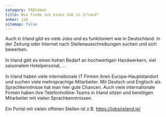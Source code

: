 ```yaml
---
category: FAQleben
title: Wie finde ich einen Job in Irland?
anker: job
sitemap: false
---
```


Auch in Irland gibt es viele Jobs und es funktioniert wie in Deutschland. In der Zeitung oder Internet nach Stellenausschreibungen suchen und sich bewerben.
<br><br>
In Irland gibt es einen hohen Bedarf an hochwertigen Handwerkern, viel saisonalem Hotelpersonal, ...
<br><br>
In Irland haben viele internationale IT Firmen ihren Europa-Hauptstandort und suchen viele mehrsprachige Mitarbeiter. Mit Deutsch und Englisch als Sprachkenntnisse hat man hier gute Chancen. Auch viele internationale Firmen haben ihre Telefonhotline-Teams in Irland sitzen und benötigen Mitarbeiter mit vielen Sprachkenntnissen.
<br><br>
Ein Portal mit vielen offenen Stellen ist z.B. <a href="https://jobsireland.ie/">https://jobsireland.ie/</a>
